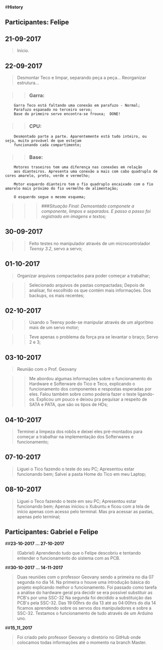 #**History**

## Participantes: Felipe
## __21-09-2017__
	
>	Início. 

## __22-09-2017__

>	Desmontar Teco e limpar, separando peça a peça... 
	Reorganizar estrutura...

>>	### Garra:

		Garra Teco está faltando uma conexão em parafuzo - Normal;
		Parafuzo espanado no terceiro servo;
		Base do primeiro servo encontra-se frouxa;	DONE!

>>	### CPU:

		Desmontado parte a parte. Aparentemente está tudo inteiro, ou seja, muito provável de que estejam 
		funcionando cada compartimento;

>>	### Base:

		Motores traseiros tem uma diferença nas conexões em relação
		aos dianteiros. Apresenta uma conexão a mais com cabo quadruplo de cores amarelo, preto, verde e vermelho;

		Motor esquerdo dianteiro tem o fio quadruplo encaixado com o fio amarelo mais próximo do fio vermelho de alimentação;

		O esquerdo segue o mesmo esquema;


>>>	###_Situação Final: Demosntado componete a componente, limpos e separados. E passo a passo foi registrado em imagens e textos;_

## __30-09-2017__ 

>>	Feito testes no manipulador através de um microcontrolador _Teensy 3.2_, servo a servo; 

## __01-10-2017__
	
>	Organizar arquivos compactados para poder começar a trabalhar;

>>	Selecionado arquivos de pastas compactadas;
	Depois de analisar, foi escolhido os que contém mais informações. Dos backups, os mais recentes;

## __02-10-2017__

>> Usando o Teensy pode-se manipular através de um algoritmo mais de um servo motor;

>> Teve apenas o problema da força pra se levantar o braço; Servo 2 e 3;

## __03-10-2017__

>	Reunião com o Prof. Geovany

>>	Me abordou algumas informações sobre o funcionamento do Hardware e Softerware do Tico e Teco, explicando o funcionamento dos componentes e 		respostas esperadas por eles. Falou também sobre como poderia fazer o teste ligando-os. Explicou um pouco e deixou pra pequisar a respeito 		de SATA e PATA, que são os tipos de HDs;

## __04-10-2017__

>	Terminei a limpeza dos robôs e deixei eles pré-montados para começar a trabalhar na implementação dos Softerwares e funcionamento;

## __07-10-2017__ 

>	Liguei o Tico fazendo o teste do seu PC;
	Apresentou estar funcionando bem;
	Salvei a pasta Home do Tico em meu Laptop;

## __08-10-2017__

>	Liguei o Teco fazendo o teste em seu PC;
	Apresentou estar funcionando bem;
	Apenas iniciou o Xubuntu e ficou com a tela de início apenas com acesso pelo terminal. Mas pra acessar as pastas, apenas pelo terminal;
	

## Participantes: Gabriel e Felipe

##__23-10-2017 ... 27-10-2017__

>	(Gabriel) Aprendendo tudo que o Felipe descobriu e tentando entender o funcionamento do sistema com as PCB.

##__30-10-2017 ... 14-11-2017__
>	Duas reuniões com o professor Geovany sendo a primeira no dia 07 segunda no dia 14.
	Na primeira o houve uma introdução básica do projeto explicando melhor o funcionamento. 
	Foi passado como tarefa a análise do hardware geral pra decidir se era possível substituir as PCB's por uma SSC-32
	Na segunda foi decidido a substituição das PCB's pela SSC-32.
	Das 19:00hrs do dia 13 até as 04:00hrs do dia 14 ficamos aprendendo sobre os servos dos manipuladores e sobre a SSC-32. Testamos o funcionamento de tudo através de um Arduíno uno.  

##__15_11_2017__
>	Foi criado pelo professor Geovany o diretório no GitHub onde colocamos todas informações até o momento na branch Master.


























